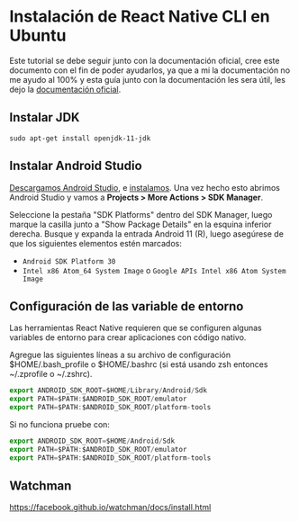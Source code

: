 # Instalación de React Native CLI en Ubuntu
Este tutorial se debe seguir junto con la documentación oficial, cree este documento con el fin de poder ayudarlos, ya que a mi la documentación no me ayudo al 100% y esta guía junto con la documentación les sera útil, les dejo la [documentación oficial](https://reactnative.dev/docs/next/environment-setup).
## Instalar JDK

```console
sudo apt-get install openjdk-11-jdk
```

## Instalar Android Studio
[Descargamos Android Studio](https://developer.android.com/studio), e [instalamos](https://developer.android.com/studio/install#linux). Una vez hecho esto abrimos Android Studio y vamos a **Projects > More Actions > SDK Manager**.

Seleccione la pestaña "SDK Platforms" dentro del SDK Manager, luego marque la casilla junto a "Show Package Details" en la esquina inferior derecha. Busque y expanda la entrada Android 11 (R), luego asegúrese de que los siguientes elementos estén marcados:

* `Android SDK Platform 30`
* `Intel x86 Atom_64 System Image` o `Google APIs Intel x86 Atom System Image`

## Configuración de las variable de entorno

Las herramientas React Native requieren que se configuren algunas variables de entorno para crear aplicaciones con código nativo.

Agregue las siguientes líneas a su archivo de configuración $HOME/.bash_profile o $HOME/.bashrc (si está usando zsh entonces ~/.zprofile o ~/.zshrc).

```javascript
export ANDROID_SDK_ROOT=$HOME/Library/Android/Sdk
export PATH=$PATH:$ANDROID_SDK_ROOT/emulator
export PATH=$PATH:$ANDROID_SDK_ROOT/platform-tools
```

Si no funciona pruebe con: 

```javascript
export ANDROID_SDK_ROOT=$HOME/Android/Sdk
export PATH=$PATH:$ANDROID_SDK_ROOT/emulator
export PATH=$PATH:$ANDROID_SDK_ROOT/platform-tools
```

## Watchman
https://facebook.github.io/watchman/docs/install.html